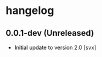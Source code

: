 hangelog
=========

0.0.1-dev (Unreleased)
----------------------

- Initial update to version 2.0
  [svx]
